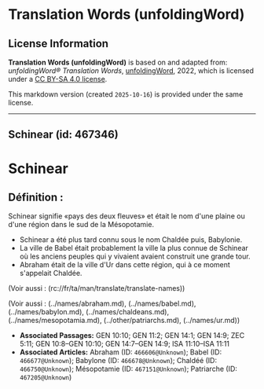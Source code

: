 # Translation Words (unfoldingWord)

## License Information

**Translation Words (unfoldingWord)** is based on and adapted from: _unfoldingWord® Translation Words_, [unfoldingWord](https://unfoldingword.org/utw), 2022, which is licensed under a [CC BY-SA 4.0 license](https://creativecommons.org/licenses/by-sa/4.0/legalcode.en).

This markdown version (created `2025-10-16`) is provided under the same license.



--------------------------------

## Schinear (id: 467346)

Schinear
========

Définition :
------------

Schinear signifie «pays des deux fleuves» et était le nom d'une plaine ou d'une région dans le sud de la Mésopotamie.

* Schinear a été plus tard connu sous le nom Chaldée puis, Babylonie.
* La ville de Babel était probablement la ville la plus connue de Schinear où les anciens peuples qui y vivaient avaient construit une grande tour.
* Abraham était de la ville d'Ur dans cette région, qui à ce moment s'appelait Chaldée.

(Voir aussi : (rc://fr/ta/man/translate/translate\-names))

(Voir aussi : (../names/abraham.md), (../names/babel.md), (../names/babylon.md), (../names/chaldeans.md), (../names/mesopotamia.md), (../other/patriarchs.md), (../names/ur.md))

* **Associated Passages:** GEN 10:10; GEN 11:2; GEN 14:1; GEN 14:9; ZEC 5:11; GEN 10:8–GEN 10:10; GEN 14:7–GEN 14:9; ISA 11:10–ISA 11:11
* **Associated Articles:** Abraham (ID: `466606@Unknown`); Babel (ID: `466677@Unknown`); Babylone (ID: `466678@Unknown`); Chaldéé  (ID: `466750@Unknown`); Mésopotamie (ID: `467151@Unknown`); Patriarche (ID: `467205@Unknown`)

